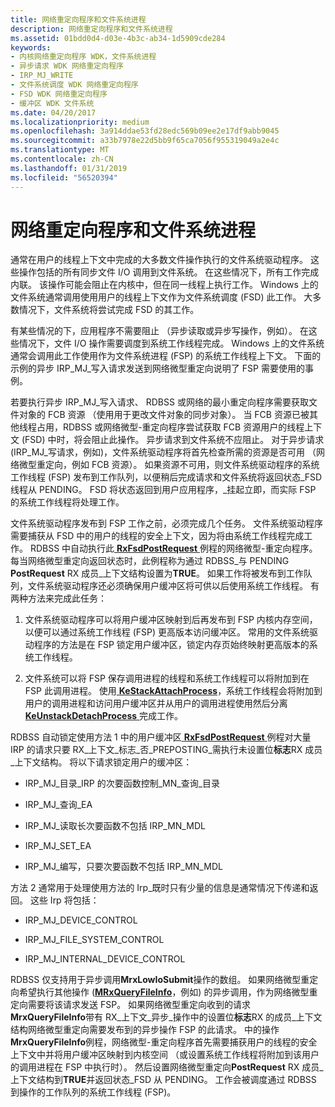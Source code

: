 ```yaml
---
title: 网络重定向程序和文件系统进程
description: 网络重定向程序和文件系统进程
ms.assetid: 01bdd0d4-d03e-4b3c-ab34-1d5909cde284
keywords:
- 内核网络重定向程序 WDK，文件系统进程
- 异步请求 WDK 网络重定向程序
- IRP_MJ_WRITE
- 文件系统调度 WDK 网络重定向程序
- FSD WDK 网络重定向程序
- 缓冲区 WDK 文件系统
ms.date: 04/20/2017
ms.localizationpriority: medium
ms.openlocfilehash: 3a914ddae53fd28edc569b09ee2e17df9abb9045
ms.sourcegitcommit: a33b7978e22d5bb9f65ca7056f955319049a2e4c
ms.translationtype: MT
ms.contentlocale: zh-CN
ms.lasthandoff: 01/31/2019
ms.locfileid: "56520394"
---
```

# <a name="network-redirectors-and-the-file-system-process"></a>网络重定向程序和文件系统进程


通常在用户的线程上下文中完成的大多数文件操作执行的文件系统驱动程序。 这些操作包括的所有同步文件 I/O 调用到文件系统。 在这些情况下，所有工作完成内联。 该操作可能会阻止在内核中，但在同一线程上执行工作。 Windows 上的文件系统通常调用使用用户的线程上下文作为文件系统调度 (FSD) 此工作。 大多数情况下，文件系统将尝试完成 FSD 的其工作。

有某些情况的下，应用程序不需要阻止 （异步读取或异步写操作，例如）。 在这些情况下，文件 I/O 操作需要调度到系统工作线程完成。 Windows 上的文件系统通常会调用此工作使用作为文件系统进程 (FSP) 的系统工作线程上下文。 下面的示例的异步 IRP\_MJ\_写入请求发送到网络微型重定向说明了 FSP 需要使用的事例。

若要执行异步 IRP\_MJ\_写入请求、 RDBSS 或网络的最小重定向程序需要获取文件对象的 FCB 资源 （使用用于更改文件对象的同步对象）。 当 FCB 资源已被其他线程占用，RDBSS 或网络微型-重定向程序尝试获取 FCB 资源用户的线程上下文 (FSD) 中时，将会阻止此操作。 异步请求到文件系统不应阻止。 对于异步请求 (IRP\_MJ\_写请求，例如)，文件系统驱动程序将首先检查所需的资源是否可用 （网络微型重定向，例如 FCB 资源）。 如果资源不可用，则文件系统驱动程序的系统工作线程 (FSP) 发布到工作队列，以便稍后完成请求和文件系统将返回状态\_FSD 线程从 PENDING。 FSD 将状态返回到用户应用程序，\_挂起立即，而实际 FSP 的系统工作线程将处理工作。

文件系统驱动程序发布到 FSP 工作之前，必须完成几个任务。 文件系统驱动程序需要捕获从 FSD 中的用户的线程的安全上下文，因为将由系统工作线程完成工作。 RDBSS 中自动执行此[ **RxFsdPostRequest** ](https://msdn.microsoft.com/library/windows/hardware/ff554472)例程的网络微型-重定向程序。 每当网络微型重定向返回状态时，此例程称为通过 RDBSS\_与 PENDING **PostRequest** RX 成员\_上下文结构设置为**TRUE**。 如果工作将被发布到工作队列，文件系统驱动程序还必须确保用户缓冲区将可供以后使用系统工作线程。 有两种方法来完成此任务：

1.  文件系统驱动程序可以将用户缓冲区映射到后再发布到 FSP 内核内存空间，以便可以通过系统工作线程 (FSP) 更高版本访问缓冲区。 常用的文件系统驱动程序的方法是在 FSP 锁定用户缓冲区，锁定内存页始终映射更高版本的系统工作线程。

2.  文件系统可以将 FSP 保存调用进程的线程和系统工作线程可以将附加到在 FSP 此调用进程。 使用[ **KeStackAttachProcess**](https://msdn.microsoft.com/library/windows/hardware/ff549659)，系统工作线程会将附加到用户的调用进程和访问用户缓冲区并从用户的调用进程使用然后分离[**KeUnstackDetachProcess** ](https://msdn.microsoft.com/library/windows/hardware/ff549677)完成工作。

RDBSS 自动锁定使用方法 1 中的用户缓冲区[ **RxFsdPostRequest** ](https://msdn.microsoft.com/library/windows/hardware/ff554472)例程对大量 IRP 的请求只要 RX\_上下文\_标志\_否\_PREPOSTING\_需执行未设置位**标志**RX 成员\_上下文结构。 将以下请求锁定用户的缓冲区：

-   IRP\_MJ\_目录\_IRP 的次要函数控制\_MN\_查询\_目录

-   IRP\_MJ\_查询\_EA

-   IRP\_MJ\_读取长次要函数不包括 IRP\_MN\_MDL

-   IRP\_MJ\_SET\_EA

-   IRP\_MJ\_编写，只要次要函数不包括 IRP\_MN\_MDL

方法 2 通常用于处理使用方法的 Irp\_既时只有少量的信息是通常情况下传递和返回。 这些 Irp 将包括：

-   IRP\_MJ\_DEVICE\_CONTROL

-   IRP\_MJ\_FILE\_SYSTEM\_CONTROL

-   IRP\_MJ\_INTERNAL\_DEVICE\_CONTROL

RDBSS 仅支持用于异步调用**MrxLowIoSubmit**操作的数组。 如果网络微型重定向希望执行其他操作 ([**MRxQueryFileInfo**](https://msdn.microsoft.com/library/windows/hardware/ff550770)，例如) 的异步调用，作为网络微型重定向需要将该请求发送 FSP。 如果网络微型重定向收到的请求**MrxQueryFileInfo**带有 RX\_上下文\_异步\_操作中的设置位**标志**RX 的成员\_上下文结构网络微型重定向需要发布到的异步操作 FSP 的此请求。 中的操作**MrxQueryFileInfo**例程，网络微型-重定向程序首先需要捕获用户的线程的安全上下文中并将用户缓冲区映射到内核空间 （或设置系统工作线程将附加到该用户的调用进程在 FSP 中执行时）。 然后设置网络微型重定向**PostRequest** RX 成员\_上下文结构到**TRUE**并返回状态\_FSD 从 PENDING。 工作会被调度通过 RDBSS 到操作的工作队列的系统工作线程 (FSP)。

 

 





